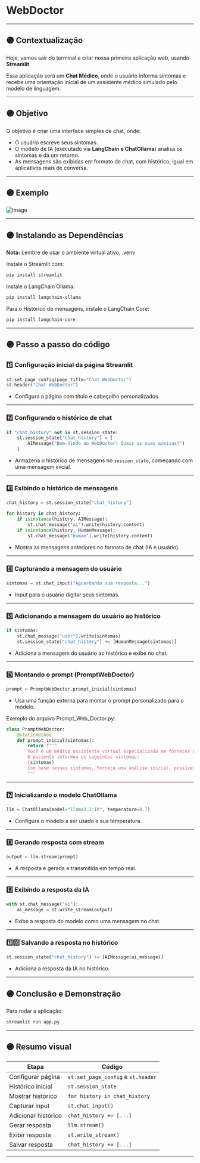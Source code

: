 # WebDoctor 

---
## 🟣 Contextualização

Hoje, vamos sair do terminal e criar nossa primeira aplicação web, usando **Streamlit**.

Essa aplicação será um **Chat Médico**, onde o usuário informa sintomas e recebe uma orientação inicial de um assistente médico simulado pelo modelo de linguagem.

---
## 🟣 Objetivo

O objetivo é criar uma interface simples de chat, onde:
- O usuário escreve seus sintomas.
- O modelo de IA (executado via **LangChain e ChatOllama**) analisa os sintomas e dá um retorno.
- As mensagens são exibidas em formato de chat, com histórico, igual em aplicativos reais de conversa.

---
## 🟣 Exemplo

![image](https://github.com/user-attachments/assets/7af20c68-8694-44a2-8e6d-01aa294b6e06)

---
## 🟣 Instalando as Dependências

**Nota:** Lembre de usar o ambiente virtual ativo, .venv

Instale o Streamlit com:
```bash
pip install streamlit
```

Instale o LangChain Ollama:
```bash
pip install langchain-ollama
```

Para o Histórico de mensagens, instale o LangChain Core:
```bash
pip install langchain-core
```

---
## 🟣 Passo a passo do código

### 1️⃣ Configuração inicial da página Streamlit

```python
st.set_page_config(page_title="Chat WebDoctor")
st.header("Chat WebDoctor")
```

- Configura a página com título e cabeçalho personalizados.

---
### 2️⃣ Configurando o histórico de chat

```python
if "chat_history" not in st.session_state:
    st.session_state["chat_history"] = [
        AIMessage("Bem-Vindo ao WebDoctor! Quais as suas queixas?")
    ]
```

- Armazena o histórico de mensagens no `session_state`, começando com uma mensagem inicial.

---
### 3️⃣ Exibindo o histórico de mensagens

```python
chat_history = st.session_state["chat_history"]

for history in chat_history:
    if isinstance(history, AIMessage):
        st.chat_message("ai").write(history.content)
    if isinstance(history, HumanMessage):
        st.chat_message("human").write(history.content)
```

- Mostra as mensagens anteriores no formato de chat (IA e usuário).

---
### 4️⃣ Capturando a mensagem do usuário

```python
sintomas = st.chat_input("Aguardando sua resposta...")
```

- Input para o usuário digitar seus sintomas.

---
### 5️⃣ Adicionando a mensagem do usuário ao histórico

```python
if sintomas:
    st.chat_message("user").write(sintomas)
    st.session_state["chat_history"] += [HumanMessage(sintomas)]
```

- Adiciona a mensagem do usuário ao histórico e exibe no chat.

---
### 6️⃣ Montando o prompt (PromptWebDoctor)

```python
prompt = PromptWebDoctor.prompt_inicial(sintomas)
```

- Usa uma função externa para montar o prompt personalizado para o modelo.

Exemplo do arquivo Prompt_Web_Doctor.py:

```python
class PromptWebDoctor:
    @staticmethod
    def prompt_inicial(sintomas):
        return f"""
        Você é um médico assistente virtual especializado em fornecer orientações iniciais.
        O paciente informou os seguintes sintomas:
        {sintomas}
        Com base nesses sintomas, forneça uma análise inicial, possíveis causas e oriente se é necessário buscar um médico presencialmente.
        """
```

---
### 7️⃣ Inicializando o modelo ChatOllama

```python
llm = ChatOllama(model="llama3.2:1b", temperature=0.7)
```

- Configura o modelo a ser usado e sua temperatura.

---
### 8️⃣ Gerando resposta com stream

```python
output = llm.stream(prompt)
```

- A resposta é gerada e transmitida em tempo real.

---
### 9️⃣ Exibindo a resposta da IA

```python
with st.chat_message("ai"):
    ai_message = st.write_stream(output)
```

- Exibe a resposta do modelo como uma mensagem no chat.

---
### 1️⃣0️⃣ Salvando a resposta no histórico

```python
st.session_state["chat_history"] += [AIMessage(ai_message)]
```

- Adiciona a resposta da IA no histórico.

---
## 🟣 Conclusão e Demonstração

Para rodar a aplicação:

```bash
streamlit run app.py
```

---
## 🟣 Resumo visual

| Etapa                   | Código                          |
|-------------------|--------------------|
| Configurar página | `st.set_page_config` e `st.header` |
| Histórico inicial   | `st.session_state` |
| Mostrar histórico   | `for history in chat_history` |
| Capturar input        | `st.chat_input()` |
| Adicionar histórico  | `chat_history += [...]` |
| Gerar resposta         | `llm.stream()` |
| Exibir resposta         | `st.write_stream()` |
| Salvar resposta       | `chat_history += [...]` |

---
